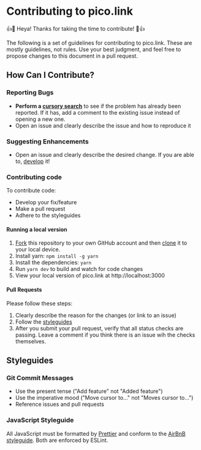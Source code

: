 # Contributing to pico.link

👍🎉 Heya! Thanks for taking the time to contribute! 🎉👍

The following is a set of guidelines for contributing to pico.link. These are mostly guidelines, not rules. Use your best judgment, and feel free to propose changes to this document in a pull request.

## How Can I Contribute?

### Reporting Bugs

- **Perform a [cursory search](https://github.com/GriffinSauce/pico.link/issues?utf8=%E2%9C%93&q=is%3Aissue+is:open)** to see if the problem has already been reported. If it has, add a comment to the existing issue instead of opening a new one.
- Open an issue and clearly describe the issue and how to reproduce it

### Suggesting Enhancements

- Open an issue and clearly describe the desired change. If you are able to, [develop](contributing-code) it!

### Contributing code

To contribute code:

- Develop your fix/feature
- Make a pull request
- Adhere to the styleguides

#### Running a local version

1. [Fork](https://help.github.com/articles/fork-a-repo/) this repository to your own GitHub account and then [clone](https://help.github.com/articles/cloning-a-repository/) it to your local device.
2. Install yarn: `npm install -g yarn`
3. Install the dependencies: `yarn`
4. Run `yarn dev` to build and watch for code changes
5. View your local version of pico.link at http://localhost:3000

#### Pull Requests

Please follow these steps:

1. Clearly describe the reason for the changes (or link to an issue)
2. Follow the [styleguides](#styleguides)
3. After you submit your pull request, verify that all status checks are passing. Leave a comment if you think there is an issue wih the checks themselves.

## Styleguides

### Git Commit Messages

- Use the present tense ("Add feature" not "Added feature")
- Use the imperative mood ("Move cursor to..." not "Moves cursor to...")
- Reference issues and pull requests

### JavaScript Styleguide

All JavaScript must be formatted by [Prettier](https://prettier.io/) and conform to the [AirBnB styleguide](https://github.com/airbnb/javascript). Both are enforced by ESLint.

